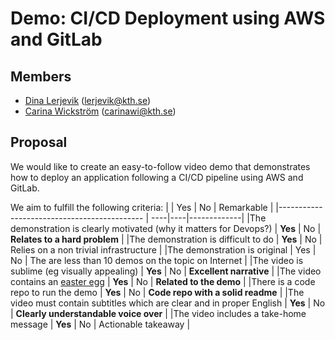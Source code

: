 # Demo: CI/CD Deployment using AWS and GitLab
 
## Members
- [Dina Lerjevik](https://github.com/dmariel) (lerjevik@kth.se)
- [Carina Wickström](https://github.com/carinawic) (carinawi@kth.se)
 
## Proposal
We would like to create an easy-to-follow video demo that demonstrates how to deploy an application following a CI/CD pipeline using AWS and GitLab.
 
We aim to fulfill the following criteria:
|                                             | Yes | No | Remarkable |
|-------------------------------------------- | ----|----|-------------|
|The demonstration is clearly motivated (why it matters for Devops?) | **Yes** | No | **Relates to a hard problem** |
|The demonstration is difficult to do | **Yes** | No | Relies on a non trivial infrastructure |
|The demonstration is original | Yes | No | The are less than 10 demos on the topic on Internet |
|The video is sublime (eg visually appealing) | **Yes** | No | **Excellent narrative** |
|The video contains an [easter egg](https://github.com/OrkoHunter/python-easter-eggs) | **Yes** | No | **Related to the demo** |
|There is a code repo to run the demo  | **Yes** | No | **Code repo with a solid readme** |
|The video must contain subtitles which are clear and in proper English | **Yes** | No | **Clearly understandable voice over** |
|The video includes a take-home message | **Yes** | No | Actionable takeaway |
